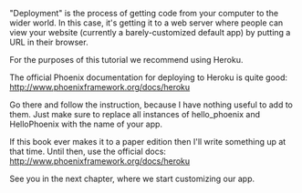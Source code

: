 "Deployment" is the process of getting code from your computer to the wider world.  In this case, it's getting it to a web server where people can view your website (currently a barely-customized default app) by putting a URL in their browser.

For the purposes of this tutorial we recommend using Heroku.

The official Phoenix documentation for deploying to Heroku is quite good: http://www.phoenixframework.org/docs/heroku

Go there and follow the instruction, because I have nothing useful to add to them.  Just make sure to replace all instances of hello_phoenix and HelloPhoenix with the name of your app.

If this book ever makes it to a paper edition then I'll write something up at that time.  Until then, use the official docs: http://www.phoenixframework.org/docs/heroku

See you in the next chapter, where we start customizing our app.
